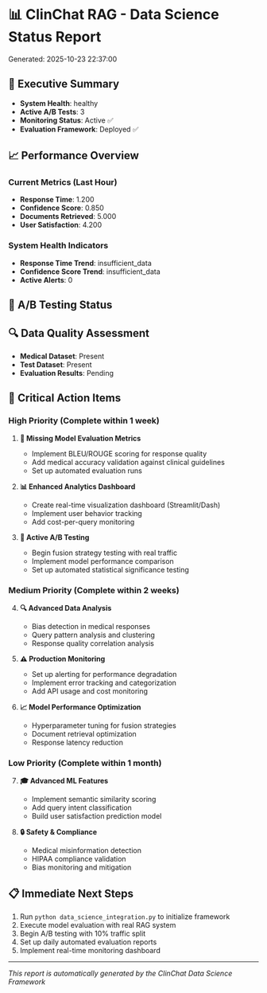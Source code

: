 
# 📊 ClinChat RAG - Data Science Status Report
Generated: 2025-10-23 22:37:00

## 🎯 Executive Summary
- **System Health**: healthy
- **Active A/B Tests**: 3
- **Monitoring Status**: Active ✅
- **Evaluation Framework**: Deployed ✅

## 📈 Performance Overview
### Current Metrics (Last Hour)
- **Response Time**: 1.200
- **Confidence Score**: 0.850
- **Documents Retrieved**: 5.000
- **User Satisfaction**: 4.200


### System Health Indicators
- **Response Time Trend**: insufficient_data
- **Confidence Score Trend**: insufficient_data
- **Active Alerts**: 0

## 🧪 A/B Testing Status


## 🔍 Data Quality Assessment
- **Medical Dataset**: Present
- **Test Dataset**: Present
- **Evaluation Results**: Pending

## 🚨 Critical Action Items

### High Priority (Complete within 1 week)
1. **🎯 Missing Model Evaluation Metrics**
   - Implement BLEU/ROUGE scoring for response quality
   - Add medical accuracy validation against clinical guidelines
   - Set up automated evaluation runs

2. **📊 Enhanced Analytics Dashboard**
   - Create real-time visualization dashboard (Streamlit/Dash)
   - Implement user behavior tracking
   - Add cost-per-query monitoring

3. **🧪 Active A/B Testing**
   - Begin fusion strategy testing with real traffic
   - Implement model performance comparison
   - Set up automated statistical significance testing

### Medium Priority (Complete within 2 weeks)
4. **🔍 Advanced Data Analysis**
   - Bias detection in medical responses
   - Query pattern analysis and clustering
   - Response quality correlation analysis

5. **⚠️ Production Monitoring**
   - Set up alerting for performance degradation
   - Implement error tracking and categorization
   - Add API usage and cost monitoring

6. **📈 Model Performance Optimization**
   - Hyperparameter tuning for fusion strategies
   - Document retrieval optimization
   - Response latency reduction

### Low Priority (Complete within 1 month)
7. **🎓 Advanced ML Features**
   - Implement semantic similarity scoring
   - Add query intent classification
   - Build user satisfaction prediction model

8. **🔒 Safety & Compliance**
   - Medical misinformation detection
   - HIPAA compliance validation
   - Bias monitoring and mitigation

## 📋 Immediate Next Steps
1. Run `python data_science_integration.py` to initialize framework
2. Execute model evaluation with real RAG system
3. Begin A/B testing with 10% traffic split
4. Set up daily automated evaluation reports
5. Implement real-time monitoring dashboard

---
*This report is automatically generated by the ClinChat Data Science Framework*
        